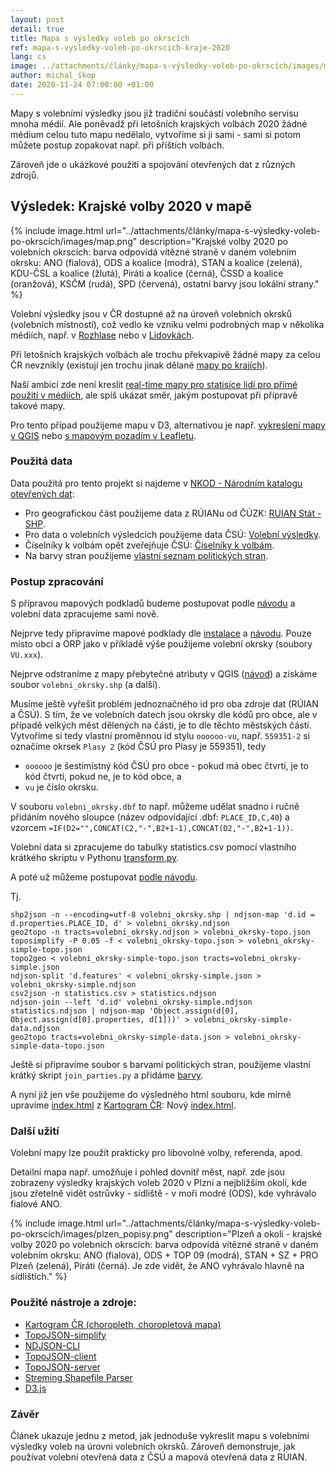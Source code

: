 ```yaml
---
layout: post
detail: true
title: Mapa s výsledky voleb po okrscích
ref: mapa-s-vysledky-voleb-po-okrscich-kraje-2020
lang: cs
image: ../attachments/články/mapa-s-výsledky-voleb-po-okrscích/images/map.png
author: michal_škop
date: 2020-11-24 07:00:00 +01:00
---
```

Mapy s volebními výsledky jsou již tradiční součástí volebního servisu mnoha médií. Ale poněvadž při letošních krajských volbách 2020 žádné médium celou tuto mapu nedělalo, vytvoříme si ji sami - sami si potom můžete postup zopakovat např. při příštích volbách. 
<!--more-->

Zároveň jde o ukázkové použití a spojování otevřených dat z různých zdrojů.

## Výsledek: Krajské volby 2020 v mapě

{% include image.html url="../attachments/články/mapa-s-výsledky-voleb-po-okrscích/images/map.png" description="Krajské volby 2020 po volebních okrscích: barva odpovídá vítězné straně v daném volebním okrsku: ANO (fialová), ODS a koalice (modrá), STAN a koalice (zelená), KDU-ČSL a koalice (žlutá), Piráti a koalice (černá), ČSSD a koalice (oranžová), KSČM (rudá), SPD (červená), ostatní barvy jsou lokální strany." %}

Volební výsledky jsou v ČR dostupné až na úroveň volebních okrsků (volebních místností), což vedlo ke vzniku velmi podrobných map v několika médiích, např. v [Rozhlase][link_rozhlas] nebo v [Lidovkách][link_lidovky].

Při letošních krajských volbách ale trochu překvapivě žádné mapy za celou ČR nevznikly (existují jen trochu jinak dělané [mapy po krajích][link_volebniatlas]).

Naší ambicí zde není kreslit [real-time mapy pro statisíce lidí pro přímé použití v médiích][link_sulek], ale spíš ukázat směr, jakým postupovat při přípravě takové mapy.

Pro tento případ použijeme mapu v D3, alternativou je např. [vykreslení mapy v QGIS][link_choropleth_qgis] nebo [s mapovým pozadím v Leafletu][link_leaflet].

### Použitá data
Data použitá pro tento projekt si najdeme v [NKOD - Národním katalogu otevřených dat][link_nkod]:

- Pro geografickou část použijeme data z RÚIANu od ČÚZK: [RUIAN Stát - SHP][link_ruian].
- Pro data o volebních výsledcích použijeme data ČSÚ: [Volební výsledky][link_csu].
- Číselníky k volbám opět zveřejňuje ČSÚ: [Číselníky k volbám][link_csu_2].
- Na barvy stran použijeme [vlastní seznam politických stran][link_political_parties].

### Postup zpracování
S přípravou mapových podkladů budeme postupovat podle [návodu][link_choropleth] a volební data zpracujeme sami nově.

Nejprve tedy připravíme mapové podklady dle [instalace][link_choropleth_install] a [návodu][link_choropleth_maps]. Pouze místo obcí a ORP jako v příkladě výše použijeme volební okrsky (soubory `VU.xxx`).

Nejprve odstraníme z mapy přebytečné atributy v QGIS ([návod][link_attributes]) a získáme soubor `volebni_okrsky.shp` (a další).

Musíme ještě vyřešit problém jednoznačného id pro oba zdroje dat (RÚIAN a ČSÚ). S tím, že ve volebních datech jsou okrsky dle kódů pro obce, ale v případě velkých měst dělených na části, je to dle těchto městských částí. Vytvoříme si tedy vlastní proměnnou id stylu `oooooo-vu`, např. `559351-2` si označíme okrsek `Plasy 2` (kód ČSÚ pro Plasy je 559351), tedy

- `oooooo` je šestimístný kód ČSÚ pro obce - pokud má obec čtvrti, je to kód čtvrti, pokud ne, je to kód obce, a
- `vu` je číslo okrsku.

V souboru `volebni_okrsky.dbf` to např. můžeme udělat snadno i ručně přidáním nového sloupce (název odpovídající .dbf: `PLACE_ID,C,40`) a vzorcem `=IF(D2="",CONCAT(C2,"-",B2+1-1),CONCAT(D2,"-",B2+1-1))`.

Volební data si zpracujeme do tabulky statistics.csv pomocí vlastního krátkého skriptu v Pythonu [transform.py](../attachments/články/mapa-s-výsledky-voleb-po-okrscích/data/transform.py).

A poté už můžeme postupovat [podle návodu][link_choropleth_maps].

Tj.

    shp2json -n --encoding=utf-8 volebni_okrsky.shp | ndjson-map 'd.id = d.properties.PLACE_ID, d' > volebni_okrsky.ndjson
    geo2topo -n tracts=volebni_okrsky.ndjson > volebni_okrsky-topo.json
    toposimplify -P 0.05 -f < volebni_okrsky-topo.json > volebni_okrsky-simple-topo.json
    topo2geo < volebni_okrsky-simple-topo.json tracts=volebni_okrsky-simple.json
    ndjson-split 'd.features' < volebni_okrsky-simple.json > volebni_okrsky-simple.ndjson
    csv2json -n statistics.csv > statistics.ndjson
    ndjson-join --left 'd.id' volebni_okrsky-simple.ndjson statistics.ndjson | ndjson-map 'Object.assign(d[0], Object.assign(d[0].properties, d[1]))' > volebni_okrsky-simple-data.ndjson
    geo2topo tracts=volebni_okrsky-simple-data.json > volebni_okrsky-simple-data-topo.json

Ještě si připravíme soubor s barvami politických stran, použijeme vlastní krátký skript `join_parties.py` a přidáme [barvy][link_political_parties].

A nyní již jen vše použijeme do výsledného html souboru, kde mírně upravíme [index.html](https://data.gov.cz/attachments/%C4%8Dl%C3%A1nky/kartogram-choropleth/data/index.html) z [Kartogram ČR][link_choropleth]: Nový [index.html](../attachments/články/mapa-s-výsledky-voleb-po-okrscích/data/index.html).

### Další užití
Volební mapy lze použít prakticky pro libovolné volby, referenda, apod. 

Detailní mapa např. umožňuje i pohled dovnitř měst, např. zde jsou zobrazeny výsledky krajských voleb 2020 v Plzni a nejbližším okolí, kde jsou zřetelně vidět ostrůvky - sídliště - v moři modré (ODS), kde vyhrávalo fialové ANO.

{% include image.html url="../attachments/články/mapa-s-výsledky-voleb-po-okrscích/images/plzen_popisy.png" description="Plzeň a okolí - krajské volby 2020 po volebních okrscích: barva odpovídá vítězné straně v daném volebním okrsku: ANO (fialová), ODS + TOP 09 (modrá), STAN + SZ + PRO Plzeň (zelená), Piráti (černá). Je zde vidět, že ANO vyhrávalo hlavně na sídlištích." %}

### Použité nástroje a zdroje:
- [Kartogram ČR (choropleth, choropletová mapa)][link_choropleth]
- [TopoJSON-simplify][link_simplify]
- [NDJSON-CLI][link_cli]
- [TopoJSON-client][link_client]
- [TopoJSON-server][link_server]
- [Streming Shapefile Parser][link_parser]
- [D3.js][link_d3]

### Závěr
Článek ukazuje jednu z metod, jak jednoduše vykreslit mapu s volebními výsledky voleb na úrovni volebních okrsků. Zároveň demonstruje, jak používat volební otevřená data z ČSÚ a mapová otevřená data z RÚIAN.


[link_rozhlas]: https://www.irozhlas.cz/volby/jak-volili-vasi-sousedi-prohlednete-si-nejpodrobnejsi-mapu-volebnich-vysledku_1710220940_pek "Jak volili vaši sousedi. Prohlédněte si nejpodrobnější mapu volebních výsledků."
[link_lidovky]: https://www.lidovky.cz/prezidentske-volby-2018.aspx?k=vysledky-druhe-kolo&t=okrsky-mapa "Prezidentské volby 2018."
[link_volebniatlas]: https://volebniatlas.cz/ "Volební atlas"
[link_sulek]: https://marcel.sulek.eu/2018/02/05/volebni-mapy.html "Volební mapy"
[link_choropleth_qgis]: kartogram-choropleth#postup-zpracování-mapa-v-qgis "Kartogram ČR (choropleth, choropletová mapa): Postup zpracování v QGIS"
[link_leaflet]: https://leafletjs.com/examples/choropleth/ "Leaflet: Choropleth"
[link_nkod]: https://data.gov.cz/datové-sady "NKOD"
[link_ruian]: https://data.gov.cz/datová-sada?iri=https%3A%2F%2Fdata.gov.cz%2Fzdroj%2Fdatové-sady%2Fhttps---atom.cuzk.cz-api-3-action-package_show-id-cz-00025712-cuzk_ruian-staty-shp_1 "NKOD - RÚIAN - SHP - soubor obce ČR"
[link_csu]: https://data.gov.cz/datová-sada?iri=https%3A%2F%2Fdata.gov.cz%2Fzdroj%2Fdatové-sady%2Fhttp---vdb.czso.cz-pll-eweb-package_show-id-kz2020okrsky "NKOD - ČSÚ - výsledky voleb"
[link_csu_2]: https://data.gov.cz/datová-sada?iri=https%3A%2F%2Fdata.gov.cz%2Fzdroj%2Fdatové-sady%2Fhttp---vdb.czso.cz-pll-eweb-package_show-id-kz2020cis "NKOD - ČSÚ - číselníky k volbám"
[link_political_parties]: https://github.com/michalskop/political_parties/blob/master/cz/parties.csv "Political parties CZ"
[link_choropleth]: kartogram-choropleth "Kartogram ČR (choropleth, choropletová mapa)"
[link_choropleth_install]: kartogram-choropleth#instalace-potřebných-programů "Kartogram ČR (choropleth, choropletová mapa): Instalace potřebných programů"
[link_choropleth_maps]: kartogram-choropleth#postup-zpracování-mapa-v-d3 "Kartogram ČR (choropleth, choropletová mapa): Postup zpracování - mapa v D3"
[link_attributes]: https://gis.stackexchange.com/questions/12329/how-to-delete-fields-in-qgis "How to delete fields in QGIS"

[link_simplify]: https://github.com/topojson/topojson-simplify "TopoJSON-simplify"
[link_cli]: https://github.com/mbostock/ndjson-cli "NDJSON-CLI"
[link_client]: https://github.com/topojson/topojson-client "TopoJSON-client"
[link_server]: https://github.com/mbostock/topojson-server "TopoJSON-server"
[link_parser]: https://github.com/mbostock/shapefile "Streaming Shapefile Parser"

[link_d3]: https://d3js.org/ "D3.js"




